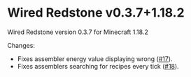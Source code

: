 # Wired Redstone v0.3.7+1.18.2

Wired Redstone version 0.3.7 for Minecraft 1.18.2

Changes:

* Fixes assembler energy value displaying wrong ([#17](https://github.com/Kneelawk/WiredRedstone/issues/17)).
* Fixes assemblers searching for recipes every tick ([#18](https://github.com/Kneelawk/WiredRedstone/issues/18)).
